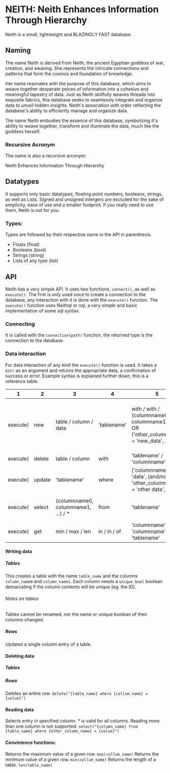 # NEITH: Neith Enhances Information Through Hierarchy
Neith is a small, lightweight and BLAZINGLY FAST database.

## Naming

The name Neith is derived from Neith, the ancient Egyptian goddess of war, creation, and weaving. She represents the intricate connections and patterns that form the cosmos and foundation of knowledge. 

Her name resonates with the purpose of this database, which aims to weave together desperate peices of information into a cohesive and meaningful tapestry of data. Just as Neith skillfully weaves threads into exquisite fabrics, this database seeks to seamlessly integrate and organize data to unveil hidden insights. Neith's association with order reflecting the databese's ability to efficiently manage and organize data.

The name Neith embodies the essence of this database, symbolizing it's ability to weave together, transform and illuminate the data, much like the goddess herself.

### Recursive Acronym
The name is also a recursive arconym:

Neith
Enhances
Information
Through
Hierarchy

## Datatypes
It supports only basic datatypes, floating point numbers, booleans, strings, as well as Lists.
Signed and unsigned intergers are excluded for the sake of simplicity, ease of use and a smaller footprint.
If you really need to use them, Neith is not for you.

### Types:
Types are followed by their respective name in the API in parenthesis.
- Floats (float)
- Booleans (bool)
- Strings (string)
- Lists of any type (list)

## API
Neith has a very simple API. It uses two functions, `connect()`, as well as `execute()`.
The first is only used once to create a connection to the database, any interaction with it is done with the `execute()` function.
The `execute()` function uses Neithql or nql, a very simple and basic implementation of some sql syntax.

### Connecting
It is called with the `connection(path)` function, the returned type is the connection to the database.

### Data interaction
For data interaction of any kind the `execute()` function is used. It takes a `&str` as an argument and returns the appropriate data, a confirmation of success or error.
Example syntax is explained further down, this is a reference table.

| 1 | 2 | 3 | 4 | 5 | 6 | 7 | 
| - | - | - | - | - | - | - | 
| execute( | new | table / column / data | 'tablename' | with / with / (columnname0, columnname1, ...) OR ('other_columnname' = 'new_data', ...) | ('rowname' 'unique', ...) / ('rowname' 'unique', ...) / values (val0, val1, ...)) 
| execute( | delete | table / column | with | 'tablename' / 'columnname' | in | 'tablename') |
| execute( | update | 'tablename' | where | ['columnname' = 'data', {and/not/or} 'other_columnname' = 'other data', ...] | with | ('other_columnname' = 'new_data', ...)) | 
| execute( | select | (columnname0, columnname1, ...)  / * | from | 'tablename' | where | ['columnname' = 'data', {and/not/or} 'other_columnname' = 'other data', ...]) |
| execute( | get | min / max / len | in / in / of |  'columnname' / 'columnname' / 'tablename' | from | 'tablename') |

#### Writing data

##### Tables

This creates a table with the name `table_name` and the columns `column_name0` and `column_name1`. 
Each column needs a `unique_bool` boolean demarcating if the column contents will be unique (eg. the ID).
###### Notes on tables
Tables cannot be renamed, nor the name or unique boolean of their columns changed.

##### Rows
Updates a single column entry of a table.


#### Deleting data

##### Tables

##### Rows
Deletes an entire row.
`delete("{table_name} where {collum_name} = {value}")`

#### Reading data
Selects entry in specified column. * is valid for all columns.
Reading more than one column is not supported.
`select("{column_name} from {table_name} where {other_column_name} = {value}")`

#### Convinience functions:
Returns the maximum value of a given row.
`max(collum_name)`
Returns the minimum value of a given row.
`min(collum_name)`
Returns the length of a table.
`len(table_name)`
